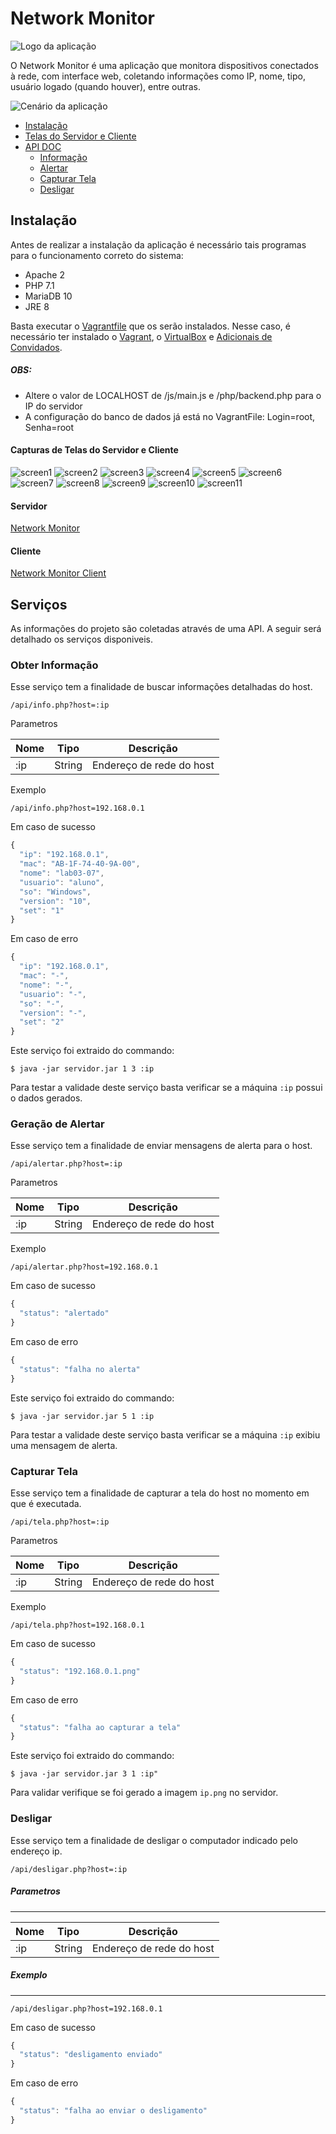 # Network Monitor

![Logo da aplicação](imagens/netmonitor.png)

O Network Monitor é uma aplicação que monitora dispositivos conectados à rede, com interface web, coletando informações como IP, nome, tipo, usuário logado (quando houver), entre outras.

![Cenário da aplicação](imagens/cenario.png)
- [Instalação](#instalação)
- [Telas do Servidor e Cliente](#telas)
- [API DOC](#api-doc)
  - [Informação](#informacao)
  - [Alertar](#alertar)
  - [Capturar Tela](#capturar)
  - [Desligar](#desligar)

## Instalação

Antes de realizar a instalação da aplicação é necessário tais programas para o funcionamento correto do sistema:

- Apache 2
- PHP 7.1
- MariaDB 10
- JRE 8

Basta executar o [Vagrantfile](https://github.com/BelarminoM/NetworkMonitor/blob/master/Vagrantfile) que os serão instalados. Nesse caso, é necessário ter instalado o [Vagrant](https://www.vagrantup.com/downloads.html), o [VirtualBox](https://www.virtualbox.org/wiki/Downloads) e [Adicionais de Convidados](https://www.virtualbox.org/wiki/Downloads).


##### OBS:
- Altere o valor de LOCALHOST de /js/main.js e /php/backend.php para o IP do servidor
- A configuração do banco de dados já está no VagrantFile: Login=root, Senha=root


#### Capturas de Telas do Servidor e Cliente

![screen1](exemplosTelas/LOGIN.png)
![screen2](exemplosTelas/painel.png)
![screen3](exemplosTelas/dispositivos.png)
![screen4](exemplosTelas/modal.png)
![screen5](exemplosTelas/alert.png)
![screen6](exemplosTelas/desligar.png)
![screen7](exemplosTelas/add-adm.png)
![screen8](exemplosTelas/Capturar-1.png)
![screen9](exemplosTelas/Capturar-todos.png)
![screen10](exemplosTelas/DESLIGADO.png)
![screen11](exemplosTelas/LERTADO.png)


#### Servidor
[Network Monitor](https://github.com/BelarminoM/NetworkMonitor)

#### Cliente
[Network Monitor Client](https://github.com/BelarminoM/NetworkMonitor-Client)

## Serviços

As informações do projeto são coletadas através de uma API. A seguir será detalhado os serviços disponiveis.

### Obter Informação

Esse serviço tem a finalidade de buscar informações detalhadas do host.

```
/api/info.php?host=:ip
```

Parametros

| Nome | Tipo | Descrição |
|-|-|-|
| :ip | String | Endereço de rede do host |

Exemplo

```
/api/info.php?host=192.168.0.1
```

Em caso de sucesso

```js
{
  "ip": "192.168.0.1",
  "mac": "AB-1F-74-40-9A-00",
  "nome": "lab03-07",
  "usuario": "aluno",
  "so": "Windows",
  "version": "10",
  "set": "1"
}
```

Em caso de erro

```js
{
  "ip": "192.168.0.1",
  "mac": "-",
  "nome": "-",
  "usuario": "-",
  "so": "-",
  "version": "-",
  "set": "2"
}
```

Este serviço foi extraido do commando: 

```
$ java -jar servidor.jar 1 3 :ip
```

Para testar a validade deste serviço basta verificar se a máquina `:ip` possui o dados gerados.

### Geração de Alertar

Esse serviço tem a finalidade de enviar mensagens de alerta para o host.

```
/api/alertar.php?host=:ip
```

Parametros

| Nome | Tipo | Descrição |
|-|-|-|
| :ip | String | Endereço de rede do host |


Exemplo

```
/api/alertar.php?host=192.168.0.1
```

Em caso de sucesso

```js
{
  "status": "alertado"
}
```

Em caso de erro

```js
{
  "status": "falha no alerta"
}
```

Este serviço foi extraido do commando:

```
$ java -jar servidor.jar 5 1 :ip
```

Para testar a validade deste serviço basta verificar se a máquina `:ip` exibiu uma mensagem de alerta.

### Capturar Tela

Esse serviço tem a finalidade de capturar a tela do host no momento em que é executada.

```
/api/tela.php?host=:ip
```

Parametros


| Nome | Tipo | Descrição |
|-|-|-|
| :ip | String | Endereço de rede do host |


Exemplo


```
/api/tela.php?host=192.168.0.1
```
Em caso de sucesso

```js
{
  "status": "192.168.0.1.png"
}
```

Em caso de erro

```js
{
  "status": "falha ao capturar a tela"
}
```

Este serviço foi extraido do commando:

```
$ java -jar servidor.jar 3 1 :ip"
```

Para validar verifique se foi gerado a imagem `ip.png` no servidor.

### Desligar

Esse serviço tem a finalidade de desligar o computador indicado pelo endereço ip.


```
/api/desligar.php?host=:ip
```

##### Parametros
---
| Nome | Tipo | Descrição |
|-|-|-|
| :ip | String | Endereço de rede do host |


##### Exemplo
---

```
/api/desligar.php?host=192.168.0.1
```

Em caso de sucesso

```js
{
  "status": "desligamento enviado"
}
```

Em caso de erro

```js
{
  "status": "falha ao enviar o desligamento"
}
```
